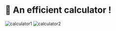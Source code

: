# 🧮 An efficient calculator !
![calculator1](https://github.com/user-attachments/assets/f3ed0598-a056-490c-8473-4d1e0514c4b4)
![calculator2](https://github.com/user-attachments/assets/498b81d8-e81a-4c32-bd0b-45fd22874f7f)

